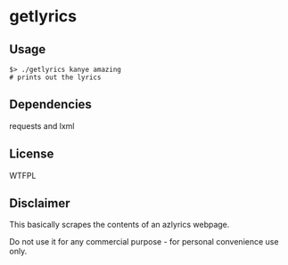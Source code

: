 getlyrics
==================

## Usage
	$> ./getlyrics kanye amazing
	# prints out the lyrics

## Dependencies
requests and lxml

## License
WTFPL

## Disclaimer
This basically scrapes the contents of an azlyrics webpage.

Do not use it for any commercial purpose - for personal convenience use only.
